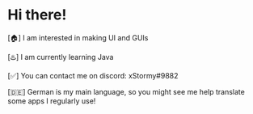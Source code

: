
# Hi there!
[🏠] I am interested in making UI and GUIs

[♨️] I am currently learning Java

[✅] You can contact me on discord: xStormy#9882

[🇩🇪] German is my main language, so you might see me help translate some apps I regularly use!

